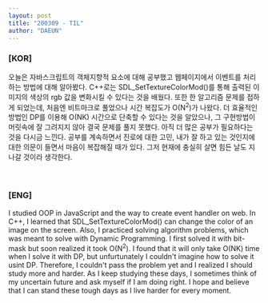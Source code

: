 ```yaml
---
layout: post
title: "200309 - TIL"
author: "DAEUN"
---
```


### [KOR]
오늘은 자바스크립트의 객체지향적 요소에 대해 공부했고 웹페이지에서 이벤트를 처리하는 방법에 대해 알아봤다. C++로는 SDL_SetTextureColorMod()를 통해 출력된 이미지의 색상의 rgb 값을 변화시킬 수 있다는 것을 배웠다. 또한 한 알고리즘 문제를 접하게 되었는데, 처음엔 비트마크로 풀었으나 시간 복잡도가 O(N<sup>2</sup>)가 나왔다. 더 효율적인 방법인 DP를 이용해 O(NK) 시간으로 단축할 수 있다는 것을 알았으나, 그 구현방법이 머릿속에 잘 그려지지 않아 결국 문제를 풀지 못했다. 아직 더 많은 공부가 필요하다는 것을 다시금 느낀다. 공부를 계속하면서 진로에 대한 고민, 내가 잘 하고 있는 것인지에 대한 의문이 들면서 마음이 복잡해질 때가 있다. 그저 현재에 충실히 살면 힘든 날도 지나갈 것이라 생각한다.
<br><br><br>
### [ENG]
I studied OOP in JavaScript and the way to create event handler on web. In C++, I learned that SDL_SetTextureColorMod() can change the color of an image on the screen. Also, I practiced solving algorithm problems, which was meant to solve with Dynamic Programming. I first solved it with bit-mask but soon realized it took O(N<sup>2</sup>). I found that it will only take O(NK) time when I solve it with DP, but unfurtunately I couldn't imagine how to solve it usint DP. Therefore, I couldn't pass the problem yet and I realized I should study more and harder. As I keep studying these days, I sometimes think of my uncertain future and ask myself if I am doing right. I hope and believe that I can stand these tough days as I live harder for every moment.